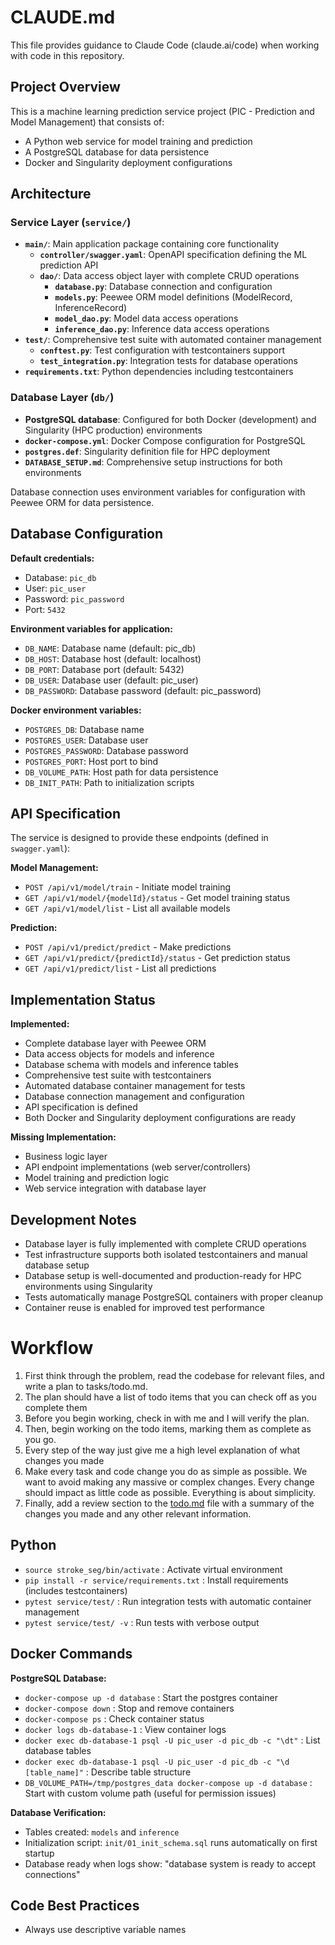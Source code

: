 # CLAUDE.md

This file provides guidance to Claude Code (claude.ai/code) when working with code in this repository.

## Project Overview

This is a machine learning prediction service project (PIC - Prediction and Model Management) that consists of:
- A Python web service for model training and prediction
- A PostgreSQL database for data persistence
- Docker and Singularity deployment configurations

## Architecture

### Service Layer (`service/`)
- **`main/`**: Main application package containing core functionality
  - **`controller/swagger.yaml`**: OpenAPI specification defining the ML prediction API
  - **`dao/`**: Data access object layer with complete CRUD operations
    - **`database.py`**: Database connection and configuration
    - **`models.py`**: Peewee ORM model definitions (ModelRecord, InferenceRecord)
    - **`model_dao.py`**: Model data access operations
    - **`inference_dao.py`**: Inference data access operations
- **`test/`**: Comprehensive test suite with automated container management
  - **`conftest.py`**: Test configuration with testcontainers support
  - **`test_integration.py`**: Integration tests for database operations
- **`requirements.txt`**: Python dependencies including testcontainers

### Database Layer (`db/`)
- **PostgreSQL database**: Configured for both Docker (development) and Singularity (HPC production) environments
- **`docker-compose.yml`**: Docker Compose configuration for PostgreSQL
- **`postgres.def`**: Singularity definition file for HPC deployment
- **`DATABASE_SETUP.md`**: Comprehensive setup instructions for both environments



Database connection uses environment variables for configuration with Peewee ORM for data persistence.

## Database Configuration

**Default credentials:**
- Database: `pic_db`
- User: `pic_user`
- Password: `pic_password`
- Port: `5432`

**Environment variables for application:**
- `DB_NAME`: Database name (default: pic_db)
- `DB_HOST`: Database host (default: localhost)
- `DB_PORT`: Database port (default: 5432)
- `DB_USER`: Database user (default: pic_user)
- `DB_PASSWORD`: Database password (default: pic_password)

**Docker environment variables:**
- `POSTGRES_DB`: Database name
- `POSTGRES_USER`: Database user
- `POSTGRES_PASSWORD`: Database password
- `POSTGRES_PORT`: Host port to bind
- `DB_VOLUME_PATH`: Host path for data persistence
- `DB_INIT_PATH`: Path to initialization scripts

## API Specification

The service is designed to provide these endpoints (defined in `swagger.yaml`):

**Model Management:**
- `POST /api/v1/model/train` - Initiate model training
- `GET /api/v1/model/{modelId}/status` - Get model training status
- `GET /api/v1/model/list` - List all available models

**Prediction:**
- `POST /api/v1/predict/predict` - Make predictions
- `GET /api/v1/predict/{predictId}/status` - Get prediction status
- `GET /api/v1/predict/list` - List all predictions

## Implementation Status

**Implemented:**
- Complete database layer with Peewee ORM
- Data access objects for models and inference
- Database schema with models and inference tables
- Comprehensive test suite with testcontainers
- Automated database container management for tests
- Database connection management and configuration
- API specification is defined
- Both Docker and Singularity deployment configurations are ready

**Missing Implementation:**
- Business logic layer
- API endpoint implementations (web server/controllers)
- Model training and prediction logic
- Web service integration with database layer

## Development Notes

- Database layer is fully implemented with complete CRUD operations
- Test infrastructure supports both isolated testcontainers and manual database setup
- Database setup is well-documented and production-ready for HPC environments using Singularity
- Tests automatically manage PostgreSQL containers with proper cleanup
- Container reuse is enabled for improved test performance


# Workflow

1. First think through the problem, read the codebase for relevant files, and write a plan to tasks/todo.md.
2. The plan should have a list of todo items that you can check off as you complete them
3. Before you begin working, check in with me and I will verify the plan.
4. Then, begin working on the todo items, marking them as complete as you go.
5. Every step of the way just give me a high level explanation of what changes you made
6. Make every task and code change you do as simple as possible. We want to avoid making any massive or complex changes. Every change should impact as little code as possible. Everything is about simplicity.
7. Finally, add a review section to the [todo.md](http://todo.md/) file with a summary of the changes you made and any other relevant information.


## Python
- `source stroke_seg/bin/activate` : Activate virtual environment
- `pip install -r service/requirements.txt` : Install requirements (includes testcontainers)
- `pytest service/test/` : Run integration tests with automatic container management
- `pytest service/test/ -v` : Run tests with verbose output 

## Docker Commands

**PostgreSQL Database:**
- `docker-compose up -d database` : Start the postgres container
- `docker-compose down` : Stop and remove containers
- `docker-compose ps` : Check container status
- `docker logs db-database-1` : View container logs
- `docker exec db-database-1 psql -U pic_user -d pic_db -c "\dt"` : List database tables
- `docker exec db-database-1 psql -U pic_user -d pic_db -c "\d [table_name]"` : Describe table structure
- `DB_VOLUME_PATH=/tmp/postgres_data docker-compose up -d database` : Start with custom volume path (useful for permission issues)

**Database Verification:**
- Tables created: `models` and `inference`
- Initialization script: `init/01_init_schema.sql` runs automatically on first startup
- Database ready when logs show: "database system is ready to accept connections"

## Code Best Practices

- Always use descriptive variable names